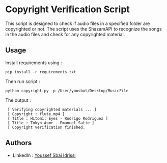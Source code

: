 # Copyright Verification Script

This script is designed to check if audio files in a specified folder are copyrighted or not. The script uses the ShazamAPI to recognize the songs in the audio files and check for any copyrighted material.


## Usage

Install requirements using :
```shell
pip install -r requirements.txt
```
Then run script : 
```shell
python copyright.py -p /User/yousbot/Desktop/MusicFile

```
The output :
```shell
 [ Verifying copyrighted materials ... ] 
 [ Copyright : flute.mp4 ] 
 [ Title : Hitomi: Eyes - Rodrigo Rodriguez ] 
 [ Title : Tokyo Asmr - Emanuel Satie ] 
 [ Copyright verification finished. 
```
## Authors

- LinkedIn : [Youssef Sbai Idrissi](https://www.linkedin.com/in/sbaiidrissiyoussef/)

